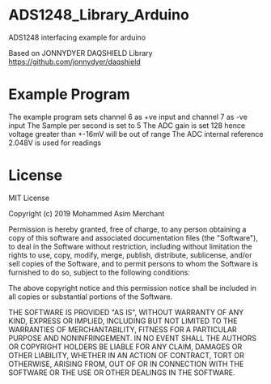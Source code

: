 # ADS1248_Library_Arduino
ADS1248 interfacing example for arduino

Based on JONNYDYER DAQSHIELD Library
https://github.com/jonnydyer/daqshield

# Example Program
The example program sets channel 6 as +ve input and channel 7 as -ve input
The Sample per second is set to 5
The ADC gain is set 128 hence voltage greater than +-16mV will be out of range
The ADC internal reference 2.048V is used for readings

# License

MIT License

Copyright (c) 2019 Mohammed Asim Merchant

Permission is hereby granted, free of charge, to any person obtaining a copy
of this software and associated documentation files (the "Software"), to deal
in the Software without restriction, including without limitation the rights
to use, copy, modify, merge, publish, distribute, sublicense, and/or sell
copies of the Software, and to permit persons to whom the Software is
furnished to do so, subject to the following conditions:

The above copyright notice and this permission notice shall be included in all
copies or substantial portions of the Software.

THE SOFTWARE IS PROVIDED "AS IS", WITHOUT WARRANTY OF ANY KIND, EXPRESS OR
IMPLIED, INCLUDING BUT NOT LIMITED TO THE WARRANTIES OF MERCHANTABILITY,
FITNESS FOR A PARTICULAR PURPOSE AND NONINFRINGEMENT. IN NO EVENT SHALL THE
AUTHORS OR COPYRIGHT HOLDERS BE LIABLE FOR ANY CLAIM, DAMAGES OR OTHER
LIABILITY, WHETHER IN AN ACTION OF CONTRACT, TORT OR OTHERWISE, ARISING FROM,
OUT OF OR IN CONNECTION WITH THE SOFTWARE OR THE USE OR OTHER DEALINGS IN THE
SOFTWARE.

